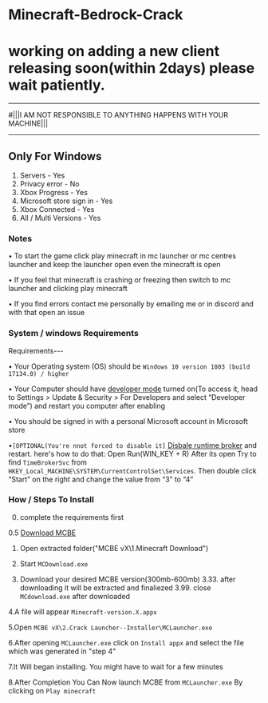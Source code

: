 # Minecraft-Bedrock-Crack
# working on adding a new client releasing soon(within 2days) please wait patiently.
 ________________________________________________________________
#|||I AM NOT RESPONSIBLE TO ANYTHING HAPPENS WITH YOUR MACHINE|||
 _____________________
## Only For Windows
1. Servers - Yes
2. Privacy error - No
3. Xbox Progress - Yes
4. Microsoft store sign in - Yes
5. Xbox Connected - Yes
6. All / Multi Versions - Yes

### Notes

• To start the game click play minecraft in mc launcher or mc centres launcher and keep the launcher open even the minecraft is open

• If you feel that minecraft is crashing or freezing then switch to mc launcher and clicking play minecraft

• If you find errors contact me personally by emailing me or in discord and with that open an issue

### System / windows Requirements
Requirements---

• Your Operating system (OS) should be `Windows 10 version 1803 (build 17134.0) / higher`

• Your Computer should have [developer mode](https://www.wikihow.com/Enable-Developer-Mode-in-Windows-10) turned on(To access it, head to Settings > Update & Security > For Developers and select “Developer mode”) and restart you computer after enabling

• You should be signed in with a personal Microsoft account in Microsoft store

•`[OPTIONAL(You're nnot forced to disable it]` [Disbale runtime broker](https://www.wisecleaner.com/how-to/107-3-methods-to-fix-runtime-broker-high-cpu-usage-issue.html) and restart. here's how to do that: Open Run(WIN_KEY + R) After its open Try to find `TimeBrokerSvc` from `HKEY_Local_MACHINE\SYSTEM\CurrentControlSet\Services`. Then double click “Start” on the right and change the value from “3” to “4”

### How / Steps To Install

0. complete the requirements first

 0.5 [Download MCBE](https://github.com/QwertyTheCoder/Minecraft-Bedrock-Crack/releases/latest)

1. Open extracted folder("MCBE vX\1.Minecraft Download")

2. Start `MCDownload.exe`

3. Download your desired MCBE version(300mb-600mb)
3.33. after downloading it will be extracted and finaliezed
3.99. close `MCdownload.exe` after downloaded

4.A file will appear `Minecraft-version.X.appx`

5.Open `MCBE vX\2.Crack Launcher--Installer\MCLauncher.exe`

6.After opening `MCLauncher.exe` click on `Install appx` and select the file which was generated in "step 4"

7.It Will began installing. You might have to wait for a few minutes

8.After Completion You Can Now launch MCBE from `MCLauncher.exe` By clicking on `Play minecraft`

